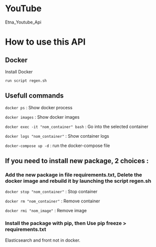 # YouTube
Etna_Youtube_Api

# How to use this API
## Docker
Install Docker 
```
run script regen.sh
```
## Usefull commands
```docker ps``` : Show docker process

```docker images``` : Show docker images

```docker exec -it "nom_container" bash``` : Go into the selected container

```docker logs "nom_container"``` : Show container logs

```docker-compose up -d``` : run the docker-compose file

## If you need to install new package, 2 choices :

### Add the new package in file requirements.txt, Delete the docker image and rebuild it by launching the script regen.sh
```docker stop "nom_container"``` : Stop container

```docker rm "nom_container"``` : Remove container

```docker rmi "nom_image"``` : Remove image

### Install the package with pip, then Use pip freeze > requirements.txt

Elasticsearch and front not in docker.
